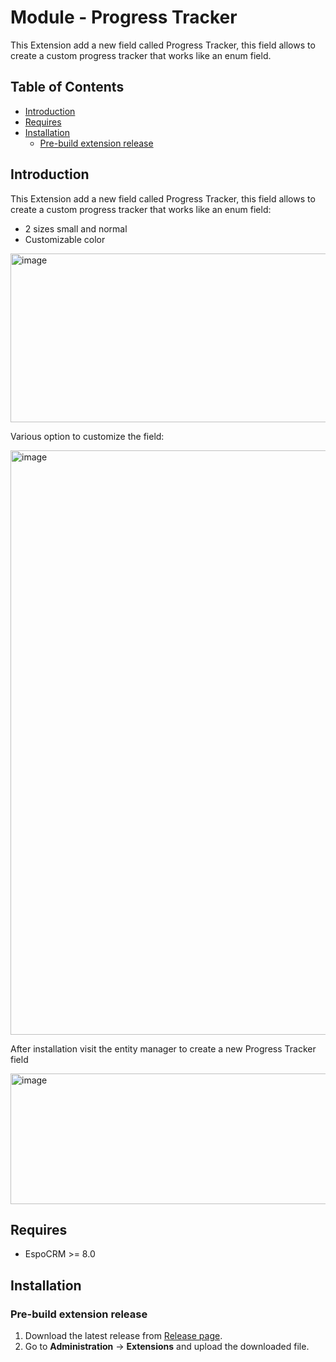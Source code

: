 # Module - Progress Tracker
This Extension add a new field called Progress Tracker, this field allows to create a custom progress tracker that works like an enum field.

## Table of Contents

* [Introduction](#introduction)
* [Requires](#requires)
* [Installation](#installation)
    * [Pre-build extension release](#pre-build-extension-release)

## Introduction

This Extension add a new field called Progress Tracker, this field allows to create a custom progress tracker that works like an enum field:

- 2 sizes small and normal
- Customizable color

<img width="693" height="270" alt="image" src="https://github.com/user-attachments/assets/7fe37331-767f-4604-8903-baf6332f962f" />

Various option to customize the field:

<img width="632" height="935" alt="image" src="https://github.com/user-attachments/assets/48d7fd98-1cca-44e3-a857-1c9aa5f78739" />


After installation visit the entity manager to create a new Progress Tracker field

<img width="1657" height="209" alt="image" src="https://github.com/user-attachments/assets/1fdd3d6b-9bf8-422a-a92b-3b0a07c3a393" />




## Requires

- EspoCRM >= 8.0


## Installation

### Pre-build extension release

1. Download the latest release from [Release page](https://github.com/Kharg/progress-tracker/releases/latest).
2. Go to **Administration** -> **Extensions** and upload the downloaded file.
